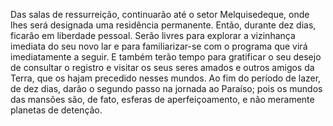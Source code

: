 ﻿Das salas de ressurreição, continuarão até o setor Melquisedeque, onde lhes será designada uma residência permanente. Então, durante dez dias, ficarão em liberdade pessoal. Serão livres para explorar a vizinhança imediata do seu novo lar e para familiarizar-se com o programa que virá imediatamente a seguir. E também terão tempo para gratificar o seu desejo de consultar o registro e visitar os seus seres amados e outros amigos da Terra, que os hajam precedido nesses mundos. Ao fim do período de lazer, de dez dias, darão o segundo passo na jornada ao Paraíso; pois os mundos das mansões são, de fato, esferas de aperfeiçoamento, e não meramente planetas de detenção.